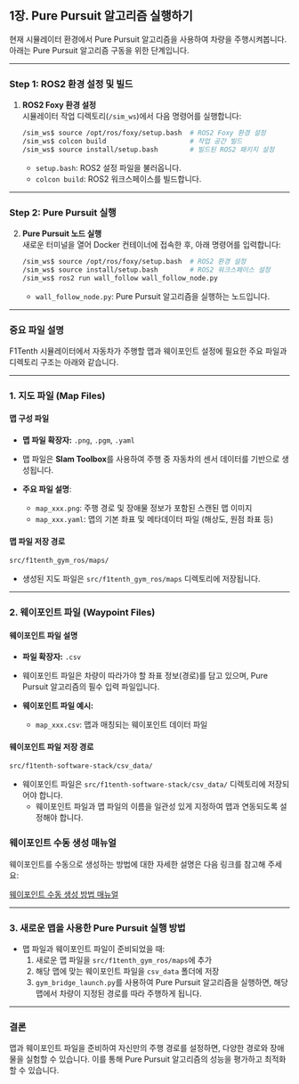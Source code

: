 
## **1장. Pure Pursuit 알고리즘 실행하기**

현재 시뮬레이터 환경에서 Pure Pursuit 알고리즘을 사용하여 차량을 주행시켜봅니다. 아래는 Pure Pursuit 알고리즘 구동을 위한 단계입니다.

---

### **Step 1: ROS2 환경 설정 및 빌드**

1. **ROS2 Foxy 환경 설정**  
   시뮬레이터 작업 디렉토리(`/sim_ws`)에서 다음 명령어를 실행합니다:
   ```bash
   /sim_ws$ source /opt/ros/foxy/setup.bash  # ROS2 Foxy 환경 설정
   /sim_ws$ colcon build                     # 작업 공간 빌드
   /sim_ws$ source install/setup.bash        # 빌드된 ROS2 패키지 설정
   ```
   - `setup.bash`: ROS2 설정 파일을 불러옵니다.
   - `colcon build`: ROS2 워크스페이스를 빌드합니다.

---

### **Step 2: Pure Pursuit 실행**

2. **Pure Pursuit 노드 실행**  
   새로운 터미널을 열어 Docker 컨테이너에 접속한 후, 아래 명령어를 입력합니다:
   ```bash
   /sim_ws$ source /opt/ros/foxy/setup.bash  # ROS2 환경 설정
   /sim_ws$ source install/setup.bash        # ROS2 워크스페이스 설정
   /sim_ws$ ros2 run wall_follow wall_follow_node.py
   ```
   - `wall_follow_node.py`: Pure Pursuit 알고리즘을 실행하는 노드입니다.

---

### **중요 파일 설명**

F1Tenth 시뮬레이터에서 자동차가 주행할 맵과 웨이포인트 설정에 필요한 주요 파일과 디렉토리 구조는 아래와 같습니다.

---

### **1. 지도 파일 (Map Files)**

#### **맵 구성 파일**  
- **맵 파일 확장자:** `.png`, `.pgm`, `.yaml`  
- 맵 파일은 **Slam Toolbox**를 사용하여 주행 중 자동차의 센서 데이터를 기반으로 생성됩니다.

- **주요 파일 설명**:  
  - `map_xxx.png`: 주행 경로 및 장애물 정보가 포함된 스캔된 맵 이미지  
  - `map_xxx.yaml`: 맵의 기본 좌표 및 메타데이터 파일 (해상도, 원점 좌표 등)  

#### **맵 파일 저장 경로**  
```bash
src/f1tenth_gym_ros/maps/
```
- 생성된 지도 파일은 `src/f1tenth_gym_ros/maps` 디렉토리에 저장됩니다.

---

### **2. 웨이포인트 파일 (Waypoint Files)**

#### **웨이포인트 파일 설명**  
- **파일 확장자:** `.csv`  
- 웨이포인트 파일은 차량이 따라가야 할 좌표 정보(경로)를 담고 있으며, Pure Pursuit 알고리즘의 필수 입력 파일입니다.
  
- **웨이포인트 파일 예시:**  
  - `map_xxx.csv`: 맵과 매칭되는 웨이포인트 데이터 파일

#### **웨이포인트 파일 저장 경로**  
```bash
src/f1tenth-software-stack/csv_data/
```
- 웨이포인트 파일은 `src/f1tenth-software-stack/csv_data/` 디렉토리에 저장되어야 합니다.  
  - 웨이포인트 파일과 맵 파일의 이름을 일관성 있게 지정하여 맵과 연동되도록 설정해야 합니다.

### **웨이포인트 수동 생성 매뉴얼**

웨이포인트를 수동으로 생성하는 방법에 대한 자세한 설명은 다음 링크를 참고해 주세요:

[웨이포인트 수동 생성 방법 매뉴얼](https://github.com/jinkimh/f1tenth_bootcamp/blob/main/Tut3-Manual_creation_wp.md)

---

### **3. 새로운 맵을 사용한 Pure Pursuit 실행 방법**

- 맵 파일과 웨이포인트 파일이 준비되었을 때:
  1. 새로운 맵 파일을 `src/f1tenth_gym_ros/maps`에 추가  
  2. 해당 맵에 맞는 웨이포인트 파일을 `csv_data` 폴더에 저장  
  3. `gym_bridge_launch.py`를 사용하여 Pure Pursuit 알고리즘을 실행하면, 해당 맵에서 차량이 지정된 경로를 따라 주행하게 됩니다.

---

### **결론**  
맵과 웨이포인트 파일을 준비하여 자신만의 주행 경로를 설정하면, 다양한 경로와 장애물을 실험할 수 있습니다. 이를 통해 Pure Pursuit 알고리즘의 성능을 평가하고 최적화할 수 있습니다.
